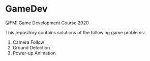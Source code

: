 # GameDev
@FMI Game Development Course 2020

This repository contains solutions of the following game problems:
1. Camera Follow
2. Ground Detection
3. Power-up Animation
